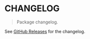 # CHANGELOG

> Package changelog.

See [GitHub Releases](https://github.com/stdlib-js/constants-float64-min-safe-integer/releases) for the changelog.